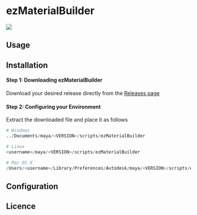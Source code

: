 # ezMaterialBuilder
![](https://img.shields.io/badge/LICENCE-MIT-blueviolet)

## Usage

## Installation
#### Step 1: Downloading ezMaterialBuilder
Download your desired release directly from the  [Releases page](https://github.com/neutroro/ezMaterialBuilder/releases)

#### Step 2: Configuring your Environment
Extract the downloaded file and place it as follows

```py
# Windows
../Documents/maya/<VERSION>/scripts/ezMaterialBuilder

# Linux
<username>/maya/<VERSION>/scripts/ezMaterialBuilder

# Mac OS X
/Users/<username>/Library/Preferences/Autodesk/maya/<VERSION>/scripts/ezMaterialBuilder
```

## Configuration

## Licence
